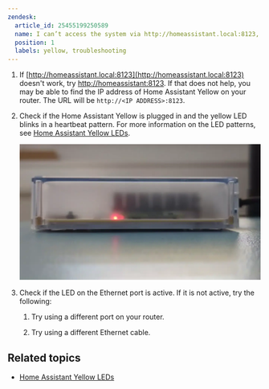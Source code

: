```yaml
---
zendesk:
  article_id: 25455199250589
  name: I can’t access the system via http://homeassistant.local:8123, what can I do?
  position: 1
  labels: yellow, troubleshooting
---
```


1. If [http://homeassistant.local:8123](http://homeassistant.local:8123) doesn't work, try [http://homeassistant:8123](http://homeassistant:8123). If that does not help, you may be able to find the IP address of Home Assistant Yellow on your router. The URL will be `http://<IP ADDRESS>:8123`.

2. Check if the Home Assistant Yellow is plugged in and the yellow LED blinks in a heartbeat pattern. For more information on the LED patterns, see [Home Assistant Yellow LEDs](/hc/en-us/articles/25410366475165-About-the-LEDs).

   ![Clip showing the yellow LED blinking in a heartbeat pattern](/static/img/yellow/yellow_heartbeat_yellow_led.webp)

3. Check if the LED on the Ethernet port is active. If it is not active, try the following:

   1. Try using a different port on your router.

   2. Try using a different Ethernet cable.

## Related topics

- [Home Assistant Yellow LEDs](/hc/en-us/articles/25410366475165)
